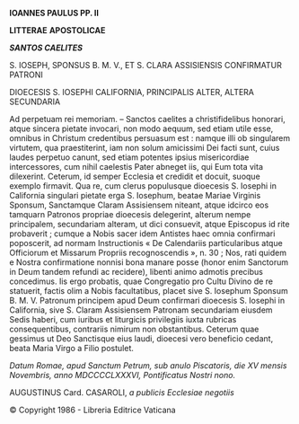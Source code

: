 **IOANNES PAULUS PP. II**

**LITTERAE** **APOSTOLICAE**

***SANTOS CAELITES***

S. IOSEPH, SPONSUS B. M. V., ET S. CLARA ASSISIENSIS CONFIRMATUR PATRONI

DIOECESIS S. IOSEPHI CALIFORNIA, PRINCIPALIS ALTER, ALTERA SECUNDARIA

Ad perpetuam rei memoriam. – Sanctos caelites a christifidelibus honorari, atque sincera pietate invocari, non modo aequum, sed etiam utile esse, omnibus in Christum credentibus persuasum est : namque illi ob singularem virtutem, qua praestiterint, iam non solum amicissimi Dei facti sunt, cuius laudes perpetuo canunt, sed etiam potentes ipsius misericordiae intercessores, cum nihil caelestis Pater abneget iis, qui Eum tota vita dilexerint. Ceterum, id semper Ecclesia et credidit et docuit, suoque exemplo firmavit. Qua re, cum clerus populusque dioecesis S. Iosephi in California singulari pietate erga S. Iosephum, beatae Mariae Virginis Sponsum, Sanctamque Claram Assisiensem niteant, atque idcirco eos tamquarn Patronos propriae dioecesis delegerint, alterum nempe principalem, secundariam alteram, ut dici consuevit, atque Episcopus id rite probaverit ; cumque a Nobis sacer idem Antistes haec omnia confirmari poposcerit, ad normam Instructionis « De Calendariis particularibus atque Officiorum et Missarum Propriis recognoscendis », n. 30 ; Nos, rati quidem e Nostra confirmatione nonnisi bona manare posse (honor enim Sanctorum in Deum tandem refundi ac recidere), libenti animo admotis precibus concedimus. Iis ergo probatis, quae Congregatio pro Cultu Divino de re statuerit, factis olim a Nobis facultatibus, placet sive S. Iosephum Sponsum B. M. V. Patronum principem apud Deum confirmari dioecesis S. Iosephi in California, sive S. Claram Assisiensem Patronam secundariam eiusdem Sedis haberi, cum iuribus et liturgicis privilegiis iuxta rubricas consequentibus, contrariis nimirum non obstantibus. Ceterum quae gessimus ut Deo Sanctisque eius laudi, dioecesi vero beneficio cedant, beata Maria Virgo a Filio postulet.

*Datum Romae, apud Sanctum Petrum, sub anulo Piscatoris, die XV mensis Novembris, anno MDCCCCLXXXVI, Pontificatus Nostri nono.*

AUGUSTINUS Card. CASAROLI, *a publicis Ecclesiae negotiis*

© Copyright 1986 - Libreria Editrice Vaticana